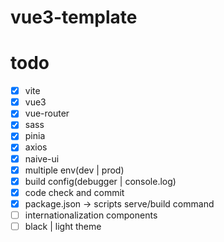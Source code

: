 # vue3-template

# todo
- [x] vite
- [x] vue3
- [x] vue-router
- [x] sass
- [x] pinia
- [x] axios
- [x] naive-ui
- [x] multiple env(dev | prod)
- [x] build config(debugger | console.log)
- [x] code check and commit
- [x] package.json -> scripts serve/build command
- [ ] internationalization components
- [ ] black | light theme